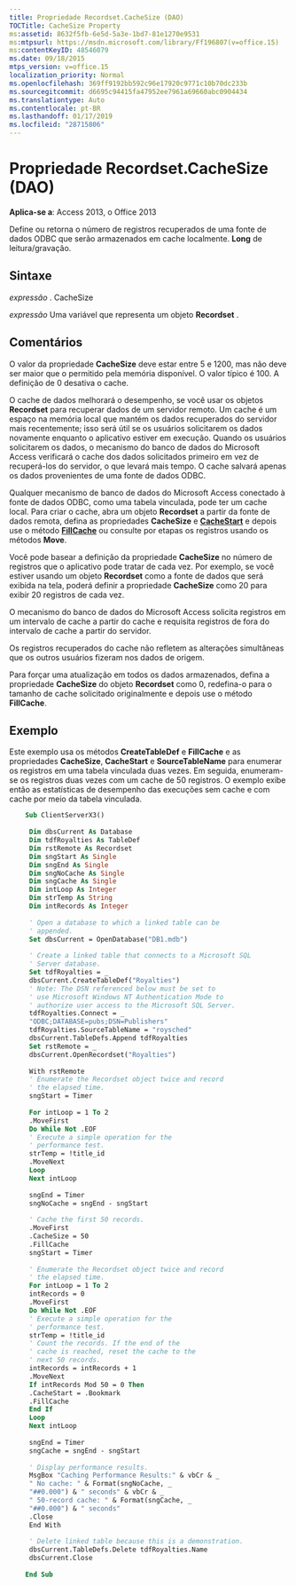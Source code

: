 ```yaml
---
title: Propriedade Recordset.CacheSize (DAO)
TOCTitle: CacheSize Property
ms:assetid: 8632f5fb-6e5d-5a3e-1bd7-81e1270e9531
ms:mtpsurl: https://msdn.microsoft.com/library/Ff196807(v=office.15)
ms:contentKeyID: 48546079
ms.date: 09/18/2015
mtps_version: v=office.15
localization_priority: Normal
ms.openlocfilehash: 369ff9192bb592c96e17920c9771c10b70dc233b
ms.sourcegitcommit: d6695c94415fa47952ee7961a69660abc0904434
ms.translationtype: Auto
ms.contentlocale: pt-BR
ms.lasthandoff: 01/17/2019
ms.locfileid: "28715806"
---
```

# <a name="recordsetcachesize-property-dao"></a>Propriedade Recordset.CacheSize (DAO)


**Aplica-se a**: Access 2013, o Office 2013

Define ou retorna o número de registros recuperados de uma fonte de dados ODBC que serão armazenados em cache localmente. **Long** de leitura/gravação.

## <a name="syntax"></a>Sintaxe

*expressão* . CacheSize

*expressão* Uma variável que representa um objeto **Recordset** .

## <a name="remarks"></a>Comentários

O valor da propriedade **CacheSize** deve estar entre 5 e 1200, mas não deve ser maior que o permitido pela memória disponível. O valor típico é 100. A definição de 0 desativa o cache.

O cache de dados melhorará o desempenho, se você usar os objetos **Recordset** para recuperar dados de um servidor remoto. Um cache é um espaço na memória local que mantém os dados recuperados do servidor mais recentemente; isso será útil se os usuários solicitarem os dados novamente enquanto o aplicativo estiver em execução. Quando os usuários solicitarem os dados, o mecanismo do banco de dados do Microsoft Access verificará o cache dos dados solicitados primeiro em vez de recuperá-los do servidor, o que levará mais tempo. O cache salvará apenas os dados provenientes de uma fonte de dados ODBC.

Qualquer mecanismo de banco de dados do Microsoft Access conectado à fonte de dados ODBC, como uma tabela vinculada, pode ter um cache local. Para criar o cache, abra um objeto **Recordset** a partir da fonte de dados remota, defina as propriedades **CacheSize** e **[CacheStart](recordset-cachestart-property-dao.md)** e depois use o método **[FillCache](recordset-fillcache-method-dao.md)** ou consulte por etapas os registros usando os métodos **Move**.

Você pode basear a definição da propriedade **CacheSize** no número de registros que o aplicativo pode tratar de cada vez. Por exemplo, se você estiver usando um objeto **Recordset** como a fonte de dados que será exibida na tela, poderá definir a propriedade **CacheSize** como 20 para exibir 20 registros de cada vez.

O mecanismo do banco de dados do Microsoft Access solicita registros em um intervalo de cache a partir do cache e requisita registros de fora do intervalo de cache a partir do servidor.

Os registros recuperados do cache não refletem as alterações simultâneas que os outros usuários fizeram nos dados de origem.

Para forçar uma atualização em todos os dados armazenados, defina a propriedade **CacheSize** do objeto **Recordset** como 0, redefina-o para o tamanho de cache solicitado originalmente e depois use o método **FillCache**.

## <a name="example"></a>Exemplo

Este exemplo usa os métodos **CreateTableDef** e **FillCache** e as propriedades **CacheSize**, **CacheStart** e **SourceTableName** para enumerar os registros em uma tabela vinculada duas vezes. Em seguida, enumeram-se os registros duas vezes com um cache de 50 registros. O exemplo exibe então as estatísticas de desempenho das execuções sem cache e com cache por meio da tabela vinculada.

```vb
    Sub ClientServerX3() 
     
     Dim dbsCurrent As Database 
     Dim tdfRoyalties As TableDef 
     Dim rstRemote As Recordset 
     Dim sngStart As Single 
     Dim sngEnd As Single 
     Dim sngNoCache As Single 
     Dim sngCache As Single 
     Dim intLoop As Integer 
     Dim strTemp As String 
     Dim intRecords As Integer 
     
     ' Open a database to which a linked table can be 
     ' appended. 
     Set dbsCurrent = OpenDatabase("DB1.mdb") 
     
     ' Create a linked table that connects to a Microsoft SQL 
     ' Server database. 
     Set tdfRoyalties = _ 
     dbsCurrent.CreateTableDef("Royalties") 
     ' Note: The DSN referenced below must be set to 
     ' use Microsoft Windows NT Authentication Mode to 
     ' authorize user access to the Microsoft SQL Server. 
     tdfRoyalties.Connect = _ 
     "ODBC;DATABASE=pubs;DSN=Publishers" 
     tdfRoyalties.SourceTableName = "roysched" 
     dbsCurrent.TableDefs.Append tdfRoyalties 
     Set rstRemote = _ 
     dbsCurrent.OpenRecordset("Royalties") 
     
     With rstRemote 
     ' Enumerate the Recordset object twice and record 
     ' the elapsed time. 
     sngStart = Timer 
     
     For intLoop = 1 To 2 
     .MoveFirst 
     Do While Not .EOF 
     ' Execute a simple operation for the 
     ' performance test. 
     strTemp = !title_id 
     .MoveNext 
     Loop 
     Next intLoop 
     
     sngEnd = Timer 
     sngNoCache = sngEnd - sngStart 
     
     ' Cache the first 50 records. 
     .MoveFirst 
     .CacheSize = 50 
     .FillCache 
     sngStart = Timer 
     
     ' Enumerate the Recordset object twice and record 
     ' the elapsed time. 
     For intLoop = 1 To 2 
     intRecords = 0 
     .MoveFirst 
     Do While Not .EOF 
     ' Execute a simple operation for the 
     ' performance test. 
     strTemp = !title_id 
     ' Count the records. If the end of the 
     ' cache is reached, reset the cache to the 
     ' next 50 records. 
     intRecords = intRecords + 1 
     .MoveNext 
     If intRecords Mod 50 = 0 Then 
     .CacheStart = .Bookmark 
     .FillCache 
     End If 
     Loop 
     Next intLoop 
     
     sngEnd = Timer 
     sngCache = sngEnd - sngStart 
     
     ' Display performance results. 
     MsgBox "Caching Performance Results:" & vbCr & _ 
     " No cache: " & Format(sngNoCache, _ 
     "##0.000") & " seconds" & vbCr & _ 
     " 50-record cache: " & Format(sngCache, _ 
     "##0.000") & " seconds" 
     .Close 
     End With 
     
     ' Delete linked table because this is a demonstration. 
     dbsCurrent.TableDefs.Delete tdfRoyalties.Name 
     dbsCurrent.Close 
     
    End Sub
```

